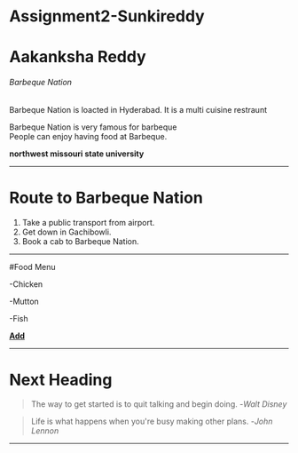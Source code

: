 # Assignment2-Sunkireddy
# Aakanksha Reddy
###### Barbeque Nation

Barbeque Nation is loacted in Hyderabad.
It is a multi cuisine restraunt

Barbeque Nation is very famous for barbeque<br>
People can enjoy having food at Barbeque.

**northwest missouri state university**

---

# Route to Barbeque Nation
1. Take a public transport from airport.
2. Get down in Gachibowli.
9. Book a cab to Barbeque Nation.
---
#Food Menu

-Chicken
    
-Mutton

-Fish

**[Add](AboutMe.md)**

---

# Next Heading

>The way to get started is to quit talking and begin doing.     -*Walt Disney*

>Life is what happens when you're busy making other plans.       -*John Lennon*

---

